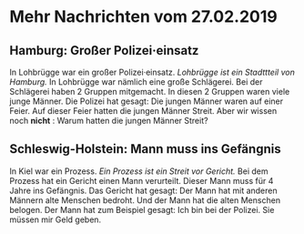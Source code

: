 # Mehr Nachrichten vom 27.02.2019


## Hamburg: Großer Polizei·einsatz
In Lohbrügge war ein großer Polizei·einsatz. 
*Lohbrügge ist ein Stadttteil von Hamburg.* In Lohbrügge war nämlich eine große Schlägerei. Bei der Schlägerei haben 2 Gruppen mitgemacht. In diesen 2 Gruppen waren viele junge Männer. Die Polizei hat gesagt: Die jungen Männer waren auf einer Feier. Auf dieser Feier hatten die jungen Männer Streit. Aber wir wissen noch **nicht** : Warum hatten die jungen Männer Streit? 

## Schleswig-Holstein: Mann muss ins Gefängnis
In Kiel war ein Prozess. 
*Ein Prozess ist ein Streit vor Gericht.* Bei dem Prozess hat ein Gericht einen Mann verurteilt. Dieser Mann muss für 4 Jahre ins Gefängnis. Das Gericht hat gesagt: Der Mann hat mit anderen Männern alte Menschen bedroht. Und der Mann hat die alten Menschen belogen. Der Mann hat zum Beispiel gesagt: Ich bin bei der Polizei. Sie müssen mir Geld geben. 
